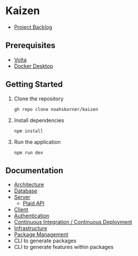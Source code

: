 # Kaizen

- [Project Backlog](https://team-eqahxbb7pkwq.atlassian.net/jira/software/projects/KAI/boards/1)

## Prerequisites

- [Volta](https://docs.volta.sh/guide/getting-started)
- [Docker Desktop](https://docs.volta.sh/guide/getting-started)

## Getting Started

1. Clone the repository

   ```
   gh repo clone noahskorner/kaizen
   ```

2. Install dependencies

   ```
   npm install
   ```

3. Run the application

   ```
   npm run dev
   ```

## Documentation

- [Architecture](./docs/architecture.md)
- [Database](./docs/database.md)
- [Server](./docs/server.md)
  - [Plaid API](https://plaid.com/docs/)
- [Client](./docs/client.md)
- [Authentication](./docs/authentication.md)
- [Continuous Integration / Continuous Deployment](./docs/ci-cd.md)
- [Infrastructure](./infrastructure/README.md)
- [Package Management](./docs/packages.md)
- CLI to generate packages
- CLI to generate features within packages
